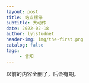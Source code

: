 ```yaml
---
layout: post
title: 站点摆停
subtitle: 大动作
date: 2022-02-18
author: lyjstudnet
header-img: img/the-first.png
catalog: false
tags:
     - 告知
---
```


以前的内容全删了，后会有期。
